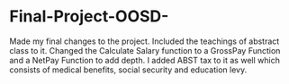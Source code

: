 # Final-Project-OOSD-
Made my final changes to the project. Included the teachings of abstract class to it. Changed the Calculate Salary function to a GrossPay Function and a NetPay Function to add depth. I added ABST tax to it as well which consists of medical benefits, social security and education levy.
